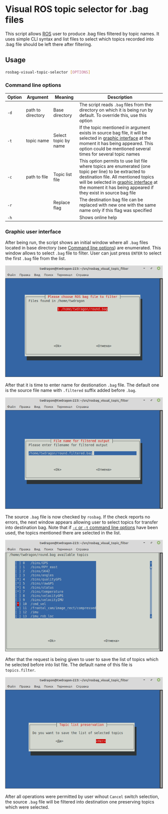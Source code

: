 # Visual ROS topic selector for .bag files

This script allows [ROS](https://www.ros.org) user to produce .bag files filtered by topic names. It uses simple CLI syntax and list files to select which topics recorded into .bag file should be left there after filtering. 

## Usage

```sh 
rosbag-visual-topic-selector [OPTIONS]
```

### Command line options

|**Option**|**Argument**|**Meaning**|**Description**|
|----------|------------|-----------|---------------|
|`-d`|path to directory|Base directory|The script reads `.bag` files from the directory on which it is being run by default. To override this, use this option|
|`-t`|topic name|Select topic by name|If the topic mentioned in argument exists in source bag file, it will be selected in [graphic interface](#graphic-user-interface) at the moment it has being appeared. This option could be mentioned several times for several topic names|
|`-c`|path to file|Topic list file|This option permits to use list file where topics are enumerated (one topic per line) to be extracted to destination file. All mentioned topics will be selected in [graphic interface](#graphic-user-interface) at the moment it has being appeared if they exist in source bag file|
|`-r`|  |Replace flag|The destination bag file can be replaced with new one with the same name only if this flag was specified|
|`-h`|  |   |Shows online help|

### Graphic user interface

After being run, the script shows an initial window where all `.bag` files located in base directory (see [Command line options](#command-line-options)) are enumerated. This window allows to select `.bag` file to filter. User can just press `ENTER` to select the first `.bag` file from the list.

![Initial window](./doc/img/initial.png)

After that it is time to enter name for destionation `.bag` file. The default one is the source file name with `.filtered` suffix added before `.bag`.

![Filename window](./doc/img/filename.png)

The source `.bag` file is now checked by `rosbag`. If the check reports no errors, the next window appears allowing user to select topics for transfer into destination bag. Note that if [`-c` or `-t` command line options](#command-line-options) have been used, the topics mentioned there are selected in the list.

![Selection window](./doc/img/topics.png)

After that the request is being given to user to save the list of topics which he selected before into list file. The default name of this file is `topics.filter`.

![List file request](./doc/img/listfile.png)

After all operations were permitted by user wihout `Cancel` switch selection, the source `.bag` file will be filtered into destination one preserving topics which were selected.


